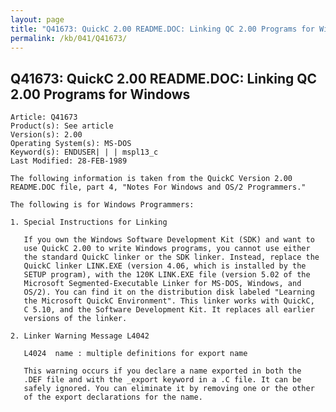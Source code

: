 ```yaml
---
layout: page
title: "Q41673: QuickC 2.00 README.DOC: Linking QC 2.00 Programs for Windows"
permalink: /kb/041/Q41673/
---
```


## Q41673: QuickC 2.00 README.DOC: Linking QC 2.00 Programs for Windows

	Article: Q41673
	Product(s): See article
	Version(s): 2.00
	Operating System(s): MS-DOS
	Keyword(s): ENDUSER| | | mspl13_c
	Last Modified: 28-FEB-1989
	
	The following information is taken from the QuickC Version 2.00
	README.DOC file, part 4, "Notes For Windows and OS/2 Programmers."
	
	The following is for Windows Programmers:
	
	1. Special Instructions for Linking
	
	   If you own the Windows Software Development Kit (SDK) and want to
	   use QuickC 2.00 to write Windows programs, you cannot use either
	   the standard QuickC linker or the SDK linker. Instead, replace the
	   QuickC linker LINK.EXE (version 4.06, which is installed by the
	   SETUP program), with the 120K LINK.EXE file (version 5.02 of the
	   Microsoft Segmented-Executable Linker for MS-DOS, Windows, and
	   OS/2). You can find it on the distribution disk labeled "Learning
	   the Microsoft QuickC Environment". This linker works with QuickC,
	   C 5.10, and the Software Development Kit. It replaces all earlier
	   versions of the linker.
	
	2. Linker Warning Message L4042
	
	   L4024  name : multiple definitions for export name
	
	   This warning occurs if you declare a name exported in both the
	   .DEF file and with the _export keyword in a .C file. It can be
	   safely ignored. You can eliminate it by removing one or the other
	   of the export declarations for the name.
